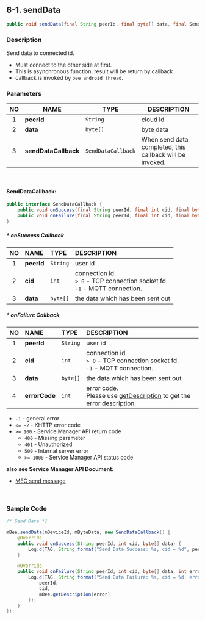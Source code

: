 ## 6-1. sendData

```java
public void sendData(final String peerId, final byte[] data, final SendDataCallback sendDataCallback);
```

### Description

Send data to connected id.

* Must connect to the other side at first.
* This is asynchronous function, result will be return by callback
* callback is invoked by `bee_android_thread`.

### Parameters

| NO | NAME | TYPE | DESCRIPTION |
| :---: | --- | --- | --- |
| 1 | **peerId** | `String` | cloud id |
| 2 | **data** | `byte[]` | byte data |
| 3 | **sendDataCallback** | `SendDataCallback` | When send data completed, this callback will be invoked. |

<br>

#### SendDataCallback:

```java
public interface SendDataCallback {
    public void onSuccess(final String peerId, final int cid, final byte[] data);
    public void onFailure(final String peerId, final int cid, final byte[] data, final int errorCode);
}
```

##### * onSuccess Callback

| NO | NAME | TYPE | DESCRIPTION |
| :---: | :--- | :--- | :--- |
| 1 | **peerId** | `String` | user id |
| 2 | **cid** | `int` | connection id. <br> `> 0` - TCP connection socket fd.<br> `-1` - MQTT connection. |
| 3 | **data** | `byte[]` | the data which has been sent out |

##### * onFailure Callback

| NO | NAME | TYPE | DESCRIPTION |
| :---: | :--- | :--- | :--- |
| 1 | **peerId** | `String` | user id |
| 2 | **cid** | `int` | connection id. <br> `> 0` - TCP connection socket fd.<br> `-1` - MQTT connection. |
| 3 | **data** | `byte[]` | the data which has been sent out |
| 4 | **errorCode** | `int` | error code. <br> Please use [getDescription](../02_Information/2.5_getDescription.md) to get the error description. |

* `-1`          - general error
* `<= -2`       - KHTTP error code
* `>= 100`      - Service Manager API return code
    * `400`     - Missing parameter
    * `401`     - Unauthorized
    * `500`     - Internal server error
    * `>= 1000` - Service Manager API status code

**also see Service Manager API Document:**
- [MEC send message](https://docs.google.com/a/gemteks.com/document/d/1rcvGr_lrOClHl2cI5TwV8XByEW4tCaK7O5MlxSnHer4/edit#heading=h.9a1nn85am3gi)

<br>

### Sample Code

```java
/* Send Data */

mBee.sendData(mDeviceId, mByteData, new SendDataCallback() {
    @Override
    public void onSuccess(String peerId, int cid, byte[] data) {
        Log.d(TAG, String.format("Send Data Success: %s, cid = %d", peerId, cid));
    }

    @Override
    public void onFailure(String peerId, int cid, byte[] data, int error) {
        Log.d(TAG, String.format("Send Data Failure: %s, cid = %d, error = %s",
            peerId,
            cid,
            mBee.getDescription(error)
        ));
    }
});
```

